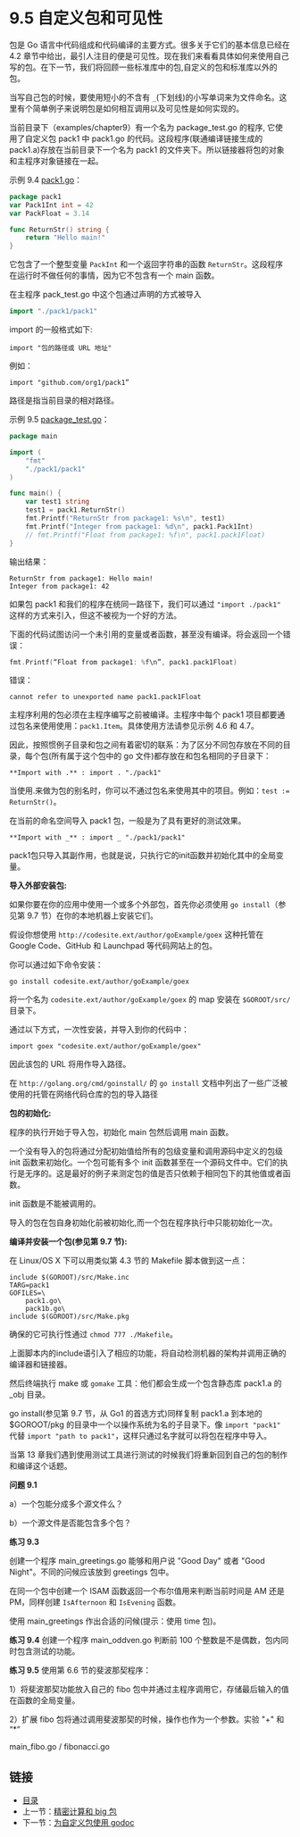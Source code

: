 # 9.5 自定义包和可见性

包是 Go 语言中代码组成和代码编译的主要方式。很多关于它们的基本信息已经在 4.2 章节中给出，最引人注目的便是可见性。现在我们来看看具体如何来使用自己写的包。在下一节，我们将回顾一些标准库中的包,自定义的包和标准库以外的包。

当写自己包的时候，要使用短小的不含有 `_`(下划线)的小写单词来为文件命名。这里有个简单例子来说明包是如何相互调用以及可见性是如何实现的。

当前目录下（examples/chapter9）有一个名为 package_test.go 的程序, 它使用了自定义包 pack1 中 pack1.go 的代码。这段程序(联通编译链接生成的 pack1.a)存放在当前目录下一个名为 pack1 的文件夹下。所以链接器将包的对象和主程序对象链接在一起。

示例 9.4 [pack1.go](examples/chapter_9/pack1.go)：

```go
package pack1
var Pack1Int int = 42
var PackFloat = 3.14

func ReturnStr() string {
	return "Hello main!"
}
```

它包含了一个整型变量 `PackInt` 和一个返回字符串的函数 `ReturnStr`。这段程序在运行时不做任何的事情，因为它不包含有一个 main 函数。

在主程序 pack_test.go 中这个包通过声明的方式被导入

```go
import "./pack1/pack1"
```

import 的一般格式如下:

	import "包的路径或 URL 地址" 

例如：

	import "github.com/org1/pack1”

路径是指当前目录的相对路径。

示例 9.5 [package_test.go](examples/chapter_9/book/package_test.go)：

```go
package main

import (
	"fmt"
	"./pack1/pack1"
)

func main() {
	var test1 string
	test1 = pack1.ReturnStr()
	fmt.Printf("ReturnStr from package1: %s\n", test1)
	fmt.Printf("Integer from package1: %d\n", pack1.Pack1Int)
	// fmt.Printf("Float from package1: %f\n", pack1.pack1Float)
}
```

输出结果：

	ReturnStr from package1: Hello main!
	Integer from package1: 42

如果包 pack1 和我们的程序在统同一路径下，我们可以通过 `"import ./pack1"` 这样的方式来引入，但这不被视为一个好的方法。

下面的代码试图访问一个未引用的变量或者函数，甚至没有编译。将会返回一个错误：

```go
fmt.Printf(“Float from package1: %f\n”, pack1.pack1Float)
```

错误：
	
	cannot refer to unexported name pack1.pack1Float

主程序利用的包必须在主程序编写之前被编译。主程序中每个 pack1 项目都要通过包名来使用使用：`pack1.Item`。具体使用方法请参见示例 4.6 和 4.7。

因此，按照惯例子目录和包之间有着密切的联系：为了区分不同包存放在不同的目录，每个包(所有属于这个包中的 go 文件)都存放在和包名相同的子目录下：

	**Import with .** : import . "./pack1"

当使用.来做为包的别名时，你可以不通过包名来使用其中的项目。例如：`test := ReturnStr()`。

在当前的命名空间导入 pack1 包，一般是为了具有更好的测试效果。

	**Import with _** : import _ "./pack1/pack1"

pack1包只导入其副作用，也就是说，只执行它的init函数并初始化其中的全局变量。

**导入外部安装包:**

如果你要在你的应用中使用一个或多个外部包，首先你必须使用 `go install`（参见第 9.7 节）在你的本地机器上安装它们。

假设你想使用 `http://codesite.ext/author/goExample/goex` 这种托管在 Google Code、GitHub 和 Launchpad 等代码网站上的包。

你可以通过如下命令安装：

	go install codesite.ext/author/goExample/goex

将一个名为 `codesite.ext/author/goExample/goex` 的 map 安装在 `$GOROOT/src/` 目录下。

通过以下方式，一次性安装，并导入到你的代码中：

	import goex "codesite.ext/author/goExample/goex"

因此该包的 URL 将用作导入路径。

在 `http://golang.org/cmd/goinstall/` 的 `go install` 文档中列出了一些广泛被使用的托管在网络代码仓库的包的导入路径

**包的初始化:**

程序的执行开始于导入包，初始化 main 包然后调用 main 函数。

一个没有导入的包将通过分配初始值给所有的包级变量和调用源码中定义的包级 init 函数来初始化。一个包可能有多个 init 函数甚至在一个源码文件中。它们的执行是无序的。这是最好的例子来测定包的值是否只依赖于相同包下的其他值或者函数。

init 函数是不能被调用的。

导入的包在包自身初始化前被初始化,而一个包在程序执行中只能初始化一次。

**编译并安装一个包(参见第 9.7 节):**

在 Linux/OS X 下可以用类似第 4.3 节的 Makefile 脚本做到这一点：

	include $(GOROOT)/src/Make.inc
	TARG=pack1
	GOFILES=\
	 	pack1.go\
	 	pack1b.go\
	include $(GOROOT)/src/Make.pkg

确保的它可执行性通过 `chmod 777 ./Makefile`。

上面脚本内的include语引入了相应的功能，将自动检测机器的架构并调用正确的编译器和链接器。

然后终端执行 make 或 `gomake` 工具：他们都会生成一个包含静态库 pack1.a 的 _obj 目录。

go install(参见第 9.7 节，从 Go1 的首选方式)同样复制 pack1.a 到本地的 $GOROOT/pkg 的目录中一个以操作系统为名的子目录下。像 `import "pack1"` 代替 `import "path to pack1"`，这样只通过名字就可以将包在程序中导入。

当第 13 章我们遇到使用测试工具进行测试的时候我们将重新回到自己的包的制作和编译这个话题。

**问题 9.1**

a）一个包能分成多个源文件么？

b）一个源文件是否能包含多个包？

**练习 9.3**

创建一个程序 main_greetings.go 能够和用户说 "Good Day" 或者 "Good Night"。不同的问候应该放到 greetings 包中。

在同一个包中创建一个 ISAM 函数返回一个布尔值用来判断当前时间是 AM 还是 PM，同样创建 `IsAfternoon` 和 `IsEvening` 函数。

使用 main_greetings 作出合适的问候(提示：使用 time 包)。

**练习 9.4** 创建一个程序 main_oddven.go 判断前 100 个整数是不是偶数，包内同时包含测试的功能。

**练习 9.5** 使用第 6.6 节的斐波那契程序：

1）将斐波那契功能放入自己的 fibo 包中并通过主程序调用它，存储最后输入的值在函数的全局变量。

2）扩展 fibo 包将通过调用斐波那契的时候，操作也作为一个参数。实验 "+" 和 “*”

main_fibo.go / fibonacci.go

## 链接

- [目录](directory.md)
- 上一节：[精密计算和 big 包](09.4.md)
- 下一节：[为自定义包使用 godoc](09.6.md)
